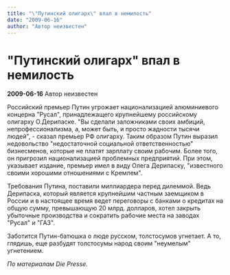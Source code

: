 ```yaml
---
title: "\"Путинский олигарх\" впал в немилость"
date: "2009-06-16"
author: "Автор неизвестен"
---
```


# "Путинский олигарх" впал в немилость

**2009-06-16** Автор неизвестен

Российский премьер Путин угрожает национализацией алюминиевого концерна "Русал", принадлежащего крупнейшему российскому олигарху О.Дерипаске. "Вы сделали заложниками своих амбиций, непрофессионализма, а, может быть, и просто жадности тысячи людей", - сказал премьер РФ олигарху. Таким образом Путин выразил недовольство "недостаточной социальной ответственностью" бизнесменов, которые не платят зарплату своим рабочим. Более того, он пригрозил национализацией проблемных предприятий. При этом, указывает издание, премьер имел в виду Олега Дерипаску, "известного своими хорошими отношениями с Кремлем".

Требования Путина, поставили миллиардера перед дилеммой. Ведь Дерипаска, который является крупнейшим частным заемщиком в России и в настоящее время ведет переговоры с банками о кредитах на общую сумму, превышающую 20 млрд. долларов, хотел закрыть убыточные производства и сократить рабочие места на заводах "Русал" и "ГАЗ".

Заботится Путин-батюшка о люде русском, толстосумов угнетает. А то, глядишь, еще разбудят толстосумы народ своим "неумелым" угнетением.

*По материалам Die Presse.*